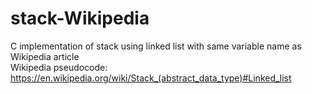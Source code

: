 # stack-Wikipedia
C implementation of stack using linked list with same variable name as Wikipedia article  
Wikipedia pseudocode: https://en.wikipedia.org/wiki/Stack_(abstract_data_type)#Linked_list

